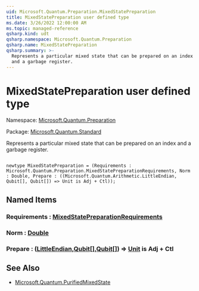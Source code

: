 ```yaml
---
uid: Microsoft.Quantum.Preparation.MixedStatePreparation
title: MixedStatePreparation user defined type
ms.date: 3/26/2022 12:00:00 AM
ms.topic: managed-reference
qsharp.kind: udt
qsharp.namespace: Microsoft.Quantum.Preparation
qsharp.name: MixedStatePreparation
qsharp.summary: >-
  Represents a particular mixed state that can be prepared on an index
  and a garbage register.
---
```


# MixedStatePreparation user defined type

Namespace: [Microsoft.Quantum.Preparation](xref:Microsoft.Quantum.Preparation)

Package: [Microsoft.Quantum.Standard](https://nuget.org/packages/Microsoft.Quantum.Standard)


Represents a particular mixed state that can be prepared on an indexand a garbage register.

```qsharp

newtype MixedStatePreparation = (Requirements : Microsoft.Quantum.Preparation.MixedStatePreparationRequirements, Norm : Double, Prepare : ((Microsoft.Quantum.Arithmetic.LittleEndian, Qubit[], Qubit[]) => Unit is Adj + Ctl));
```



## Named Items

### Requirements : [MixedStatePreparationRequirements](xref:Microsoft.Quantum.Preparation.MixedStatePreparationRequirements)


### Norm : [Double](xref:microsoft.quantum.qsharp.valueliterals#double-literals)


### Prepare : ([LittleEndian](xref:Microsoft.Quantum.Arithmetic.LittleEndian),[Qubit](xref:microsoft.quantum.qsharp.valueliterals#qubit-literals)[],[Qubit](xref:microsoft.quantum.qsharp.valueliterals#qubit-literals)[]) => [Unit](xref:microsoft.quantum.qsharp.valueliterals#unit-literal)  is Adj + Ctl



## See Also

- [Microsoft.Quantum.PurifiedMixedState](xref:Microsoft.Quantum.PurifiedMixedState)